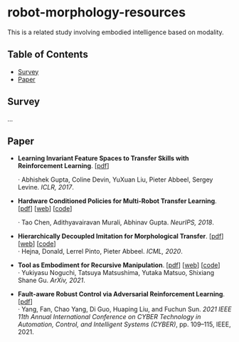 # robot-morphology-resources

This is a related study involving embodied intelligence based on modality.

## Table of Contents
- [Survey](#survey)
- [Paper](#paper)

## Survey
...

## Paper
- **Learning Invariant Feature Spaces to Transfer Skills with Reinforcement Learning**. [[pdf](https://arxiv.org/pdf/1703.02949)]

  · Abhishek Gupta, Coline Devin, YuXuan Liu, Pieter Abbeel, Sergey Levine. *ICLR, 2017*.

- **Hardware Conditioned Policies for Multi-Robot Transfer Learning**. [[pdf](https://arxiv.org/pdf/1811.09864)]  [[web](https://sites.google.com/view/robot-transfer-hcp)]  [[code](https://github.com/taochenshh/hcp)]

  · Tao Chen, Adithyavairavan Murali, Abhinav Gupta. *NeurIPS, 2018*.
  
- **Hierarchically Decoupled Imitation for Morphological Transfer**. [[pdf](https://proceedings.mlr.press/v119/hejna20a/hejna20a.pdf)] [[web](https://sites.google.com/berkeley.edu/morphology-transfer)] [[code](https://github.com/jhejna/hierarchical_morphology_transfer)]  
  · Hejna, Donald, Lerrel Pinto, Pieter Abbeel. *ICML, 2020*.

- **Tool as Embodiment for Recursive Manipulation**. [[pdf](https://arxiv.org/pdf/2112.00359)] [[web](https://sites.google.com/view/recursivemanipulation)] [[code](https://anonymous.4open.science/r/tae-412B/README.md)]  
  · Yukiyasu Noguchi, Tatsuya Matsushima, Yutaka Matsuo, Shixiang Shane Gu. *ArXiv, 2021*.

- **Fault-aware Robust Control via Adversarial Reinforcement Learning**. [[pdf](https://arxiv.org/pdf/2011.08728)]  
  · Yang, Fan, Chao Yang, Di Guo, Huaping Liu, and Fuchun Sun. *2021 IEEE 11th Annual International Conference on CYBER Technology in Automation, Control, and Intelligent Systems (CYBER)*, pp. 109–115, IEEE, 2021.
